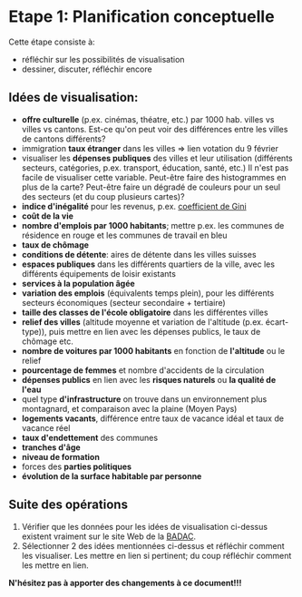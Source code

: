 Etape 1: Planification conceptuelle
===================================

Cette étape consiste à:

- réfléchir sur les possibilités de visualisation
- dessiner, discuter, réfléchir encore


## Idées de visualisation:

- **offre culturelle** (p.ex. cinémas, théatre, etc.) par 1000 hab. villes vs villes vs cantons. Est-ce qu'on peut voir des différences entre les villes de cantons différents?
- immigration **taux étranger** dans les villes => lien votation du 9 février
- visualiser les **dépenses publiques** des villes et leur utilisation (différents secteurs, catégories, p.ex. transport, éducation, santé, etc.) Il n'est pas facile de visualiser cette variable. Peut-être faire des histogrammes en plus de la carte? Peut-être faire un dégradé de couleurs pour un seul des secteurs (et du coup plusieurs cartes)?
- **indice d'inégalité** pour les revenus, p.ex. [coefficient de Gini](http://fr.wikipedia.org/wiki/Coefficient_de_Gini)
- **coût de la vie**
- **nombre d'emplois par 1000 habitants**; mettre p.ex. les communes de résidence en rouge et les communes de travail en bleu
- **taux de chômage**
- **conditions de détente**: aires de détente dans les villes suisses
- **espaces publiques** dans les différents quartiers de la ville, avec les différents équipements de loisir existants
- **services à la population âgée**
- **variation des emplois** (équivalents temps plein), pour les différents secteurs économiques (secteur secondaire + tertiaire)
- **taille des classes de l'école obligatoire** dans les différentes villes
- **relief des villes** (altitude moyenne et variation de l'altitude (p.ex. écart-type)), puis mettre en lien avec les dépenses publics, le taux de chômage etc.
- **nombre de voitures par 1000 habitants** en fonction de **l'altitude** ou le relief
- **pourcentage de femmes** et nombre d'accidents de la circulation
- **dépenses publics** en lien avec les **risques naturels** ou **la qualité de l'eau**
- quel type **d'infrastructure** on trouve dans un environnement plus montagnard, et comparaison avec la plaine (Moyen Pays)
- **logements vacants**, différence entre taux de vacance idéal et taux de vacance réel
- **taux d'endettement** des communes
- **tranches d'âge**
- **niveau de formation**
- forces des **parties politiques**
- **évolution de la surface habitable par personne**


## Suite des opérations

1. Vérifier que les données pour les idées de visualisation ci-dessus existent vraiment sur le site Web de la [BADAC](http://www.badac.ch).
2. Sélectionner 2 des idées mentionnées ci-dessus et réfléchir comment les visualiser. Les mettre en lien si pertinent; du coup réfléchir comment les mettre en lien.


**N'hésitez pas à apporter des changements à ce document!!!**
